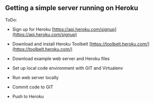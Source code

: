 ## Getting a simple server running on Heroku


ToDo:
* Sign up for Heroku [https://api.heroku.com/signup](https://api.heroku.com/signup)
* Download and install Heroku Toolbelt [https://toolbelt.heroku.com/](https://toolbelt.heroku.com/)

* Download example web server and Heroku files
* Set up local code environment with GIT and Virtualenv
* Run web server locally
* Commit code to GIT
* Push to Heroku

